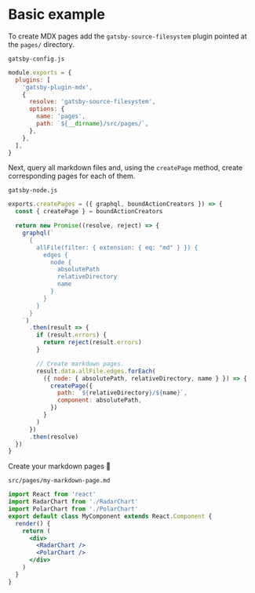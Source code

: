 # Basic example

To create MDX pages add the `gatsby-source-filesystem` plugin pointed at the `pages/` directory.

`gatsby-config.js`

```js
module.exports = {
  plugins: [
    'gatsby-plugin-mdx',
    {
      resolve: 'gatsby-source-filesystem',
      options: {
        name: 'pages',
        path: `${__dirname}/src/pages/`,
      },
    },
  ],
}
```

Next, query all markdown files and, using the `createPage` method, create corresponding pages for each of them.

`gatsby-node.js`

```js
exports.createPages = ({ graphql, boundActionCreators }) => {
  const { createPage } = boundActionCreators

  return new Promise((resolve, reject) => {
    graphql(`
      {
        allFile(filter: { extension: { eq: "md" } }) {
          edges {
            node {
              absolutePath
              relativeDirectory
              name
            }
          }
        }
      }
    `)
      .then(result => {
        if (result.errors) {
          return reject(result.errors)
        }

        // Create markdown pages.
        result.data.allFile.edges.forEach(
          ({ node: { absolutePath, relativeDirectory, name } }) => {
            createPage({
              path: `${relativeDirectory}/${name}`,
              component: absolutePath,
            })
          }
        )
      })
      .then(resolve)
  })
}
```

Create your markdown pages 🎉

`src/pages/my-markdown-page.md`

```jsx
import React from 'react'
import RadarChart from './RadarChart'
import PolarChart from './PolarChart'
export default class MyComponent extends React.Component {
  render() {
    return (
      <div>
        <RadarChart />
        <PolarChart />
      </div>
    )
  }
}
```
